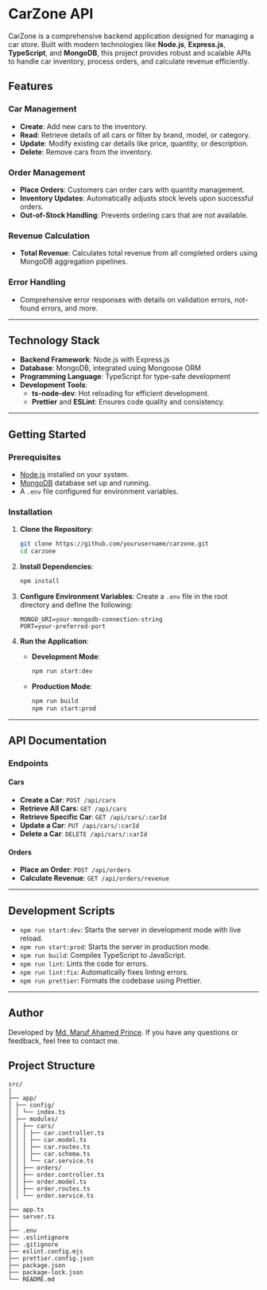 # CarZone API

CarZone is a comprehensive backend application designed for managing a car store. Built with modern technologies like **Node.js**, **Express.js**, **TypeScript**, and **MongoDB**, this project provides robust and scalable APIs to handle car inventory, process orders, and calculate revenue efficiently.

## Features

### Car Management

- **Create**: Add new cars to the inventory.
- **Read**: Retrieve details of all cars or filter by brand, model, or category.
- **Update**: Modify existing car details like price, quantity, or description.
- **Delete**: Remove cars from the inventory.

### Order Management

- **Place Orders**: Customers can order cars with quantity management.
- **Inventory Updates**: Automatically adjusts stock levels upon successful orders.
- **Out-of-Stock Handling**: Prevents ordering cars that are not available.

### Revenue Calculation

- **Total Revenue**: Calculates total revenue from all completed orders using MongoDB aggregation pipelines.

### Error Handling

- Comprehensive error responses with details on validation errors, not-found errors, and more.

---

## Technology Stack

- **Backend Framework**: Node.js with Express.js
- **Database**: MongoDB, integrated using Mongoose ORM
- **Programming Language**: TypeScript for type-safe development
- **Development Tools**:
  - **ts-node-dev**: Hot reloading for efficient development.
  - **Prettier** and **ESLint**: Ensures code quality and consistency.

---

## Getting Started

### Prerequisites

- [Node.js](https://nodejs.org/) installed on your system.
- [MongoDB](https://www.mongodb.com/) database set up and running.
- A `.env` file configured for environment variables.

### Installation

1. **Clone the Repository**:

   ```bash
   git clone https://github.com/yourusername/carzone.git
   cd carzone
   ```

2. **Install Dependencies**:

   ```bash
   npm install
   ```

3. **Configure Environment Variables**:
   Create a `.env` file in the root directory and define the following:

   ```env
   MONGO_URI=your-mongodb-connection-string
   PORT=your-preferred-port
   ```

4. **Run the Application**:
   - **Development Mode**:
     ```bash
     npm run start:dev
     ```
   - **Production Mode**:
     ```bash
     npm run build
     npm run start:prod
     ```

---

## API Documentation

### Endpoints

#### Cars

- **Create a Car**: `POST /api/cars`
- **Retrieve All Cars**: `GET /api/cars`
- **Retrieve Specific Car**: `GET /api/cars/:carId`
- **Update a Car**: `PUT /api/cars/:carId`
- **Delete a Car**: `DELETE /api/cars/:carId`

#### Orders

- **Place an Order**: `POST /api/orders`
- **Calculate Revenue**: `GET /api/orders/revenue`

---

## Development Scripts

- `npm run start:dev`: Starts the server in development mode with live reload.
- `npm run start:prod`: Starts the server in production mode.
- `npm run build`: Compiles TypeScript to JavaScript.
- `npm run lint`: Lints the code for errors.
- `npm run lint:fix`: Automatically fixes linting errors.
- `npm run prettier`: Formats the codebase using Prettier.

---

## Author

Developed by [Md. Maruf Ahamed Prince](https://github.com/engrmarufw). If you have any questions or feedback, feel free to contact me.

## Project Structure

```
src/
│
├── app/
│ ├── config/
│ │ └── index.ts
│ ├── modules/
│ │ ├── cars/
│ │ │ ├── car.controller.ts
│ │ │ ├── car.model.ts
│ │ │ ├── car.routes.ts
│ │ │ ├── car.schema.ts
│ │ │ └── car.service.ts
│ │ ├── orders/
│ │ ├── order.controller.ts
│ │ ├── order.model.ts
│ │ ├── order.routes.ts
│ │ └── order.service.ts
│
├── app.ts
├── server.ts
│
├── .env
├── .eslintignore
├── .gitignore
├── eslint.config.mjs
├── prettier.config.json
├── package.json
├── package-lock.json
└── README.md
```
